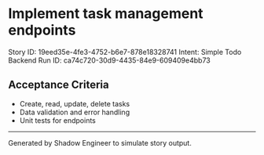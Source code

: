 # Implement task management endpoints

Story ID: 19eed35e-4fe3-4752-b6e7-878e18328741
Intent: Simple Todo Backend
Run ID: ca74c720-30d9-4435-84e9-609409e4bb73

## Acceptance Criteria
- Create, read, update, delete tasks
- Data validation and error handling
- Unit tests for endpoints

---
Generated by Shadow Engineer to simulate story output.
